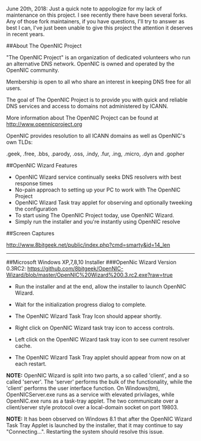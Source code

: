 June 20th, 2018: Just a quick note to appologize for my lack of maintenance on this project. I see recently there have been several forks. Any of those fork maintainers, if you have questions, I'll try to answer as best I can, I've just been unable to give this project the attention it deserves in recent years.

##About The OpenNIC Project

"The OpenNIC Project" is an organization of dedicated volunteers who run an 
alternative DNS network. OpenNIC is owned and operated by the OpenNIC community. 

Membership is open to all who share an interest in keeping DNS free for all users. 

The goal of The OpenNIC Project is to provide you with quick and reliable DNS services and access
to domains not administered by ICANN.

More information about The OpenNIC Project can be found at http://www.opennicproject.org

OpenNIC provides resolution to all ICANN domains as well as OpenNIC's own TLDs:

.geek, .free, .bbs, .parody, .oss, .indy, .fur, .ing, .micro, .dyn and .gopher

##OpenNIC Wizard Features
  - OpenNIC Wizard service continually seeks DNS resolvers with best response times
  - No-pain approach to setting up your PC to work with The OpenNIC Project
  - OpenNIC Wizard Task tray applet for observing and optionally tweeking the configuration
  - To start using The OpenNIC Project today, use OpenNIC Wizard. 
  - Simply run the installer and you're instantly using OpenNIC resolve

##Screen Captures

http://www.8bitgeek.net/public/index.php?cmd=smarty&id=14_len

-------------------------------------

##Microsoft Windows XP,7,8,10 Installer
###OpenNic Wizard Version 0.3RC2: 
  https://github.com/8bitgeek/OpenNIC-Wizard/blob/master/OpenNIC%20Wizard%200.3.rc2.exe?raw=true

  - Run the installer and at the end, allow the installer to launch OpenNIC Wizard.

  - Wait for the initialization progress dialog to complete.

  - The OpenNIC Wizard Task Tray Icon should appear shortly.

  - Right click on OpenNIC Wizard task tray icon to access controls.

  - Left click on the OpenNIC Wizard task tray icon to see current resolver cache.

  - The OpenNIC Wizard Task Tray applet should appear from now on at each restart.

**NOTE:** OpenNIC Wizard is split into two parts, a so called 'client', and a so called 'server'.
      The 'server' performs the bulk of the functionality, while the 'client' performs the
      user interface function. On Windows(tm), OpenNICServer.exe runs as a service with elevated
      privilages, while OpenNIC.exe runs as a task-tray applet. The two communicate over a 
      client/server style protocol over a local-domain socket on port 19803.

**NOTE:** It has been observed on Windows 8.1 that after the OpenNIC Wizard Task Tray Applet
      is launched by the installer, that it may continue to say "Connecting...". 
      Restarting the system should resolve this issue. 
